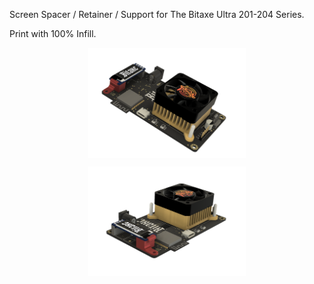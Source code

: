Screen Spacer / Retainer / Support for The Bitaxe Ultra 201-204 Series.

Print with 100% Infill.


<p align="center">
  <img src="1.png" alt="Front isometric with logo" style="width: 50%; vertical-align: middle;"/>
</p>


<p align="center">
  <img src="2.png" alt="Front isometric with logo" style="width: 50%; vertical-align: middle;"/>
</p>
